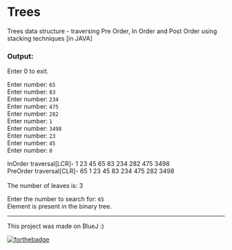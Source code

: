 # Trees
Trees data structure - traversing Pre Order, In Order and Post Order using stacking techniques [in JAVA]

### Output:
Enter 0 to exit. 

Enter number: `65`
<br>Enter number: `83`
<br>Enter number: `234`
<br>Enter number: `475`
<br>Enter number: `282`
<br>Enter number: `1`
<br>Enter number: `3498`
<br>Enter number: `23`
<br>Enter number: `45`
<br>Enter number: `0`

InOrder traversal[LCR]-		1	23	45	65	83	234	282	475	3498
<br>PreOrder traversal[CLR]-	65	1	23	45	83	234	475	282	3498	
<br>The number of leaves is: 3

Enter the number to search for:  `65`
<br>Element is present in the binary tree.

---
This project was made on BlueJ :) 

[![forthebadge](https://forthebadge.com/images/badges/made-with-java.svg)](https://forthebadge.com)
